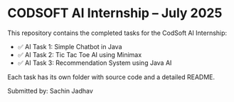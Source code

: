 # CODSOFT AI Internship – July 2025

This repository contains the completed tasks for the CodSoft AI Internship:

- ✅ AI Task 1: Simple Chatbot in Java
- ✅ AI Task 2: Tic Tac Toe AI using Minimax
- ✅ AI Task 3: Recommendation System using Java AI

Each task has its own folder with source code and a detailed README.

Submitted by: Sachin Jadhav

